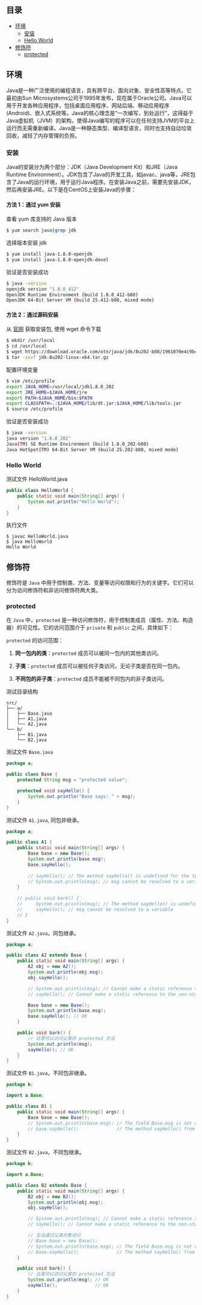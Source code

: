 ## 目录

* [环境](#环境)
    * [安装](#安装)
    * [Hello World](#hello-world)
* [修饰符](#修饰符)
    * [protected](#protected)


## 环境
Java是一种广泛使用的编程语言，具有跨平台、面向对象、安全性高等特点。它最初由Sun Microsystems公司于1995年发布，现在属于Oracle公司。Java可以用于开发各种应用程序，包括桌面应用程序、网站后端、移动应用程序(Android)、嵌入式系统等。Java的核心理念是“一次编写，到处运行”，这得益于Java虚拟机（JVM）的架构，使得Java编写的程序可以在任何支持JVM的平台上运行而无需重新编译。Java是一种静态类型、编译型语言，同时也支持自动垃圾回收，减轻了内存管理的负担。

### 安装
Java的安装分为两个部分：JDK（Java Development Kit）和JRE（Java Runtime Environment）。JDK包含了Java的开发工具，如javac、java等，JRE包含了Java的运行环境，用于运行Java程序。在安装Java之前，需要先安装JDK，然后再安装JRE。以下是在CentOS上安装Java的步骤：

#### 方法 1：通过 yum 安装

查看 yum 库支持的 Java 版本

```bash
$ yum search java|grep jdk
```

选择版本安装 jdk

```bash
$ yum install java-1.8.0-openjdk
$ yum install java-1.8.0-openjdk-devel
```

验证是否安装成功

```bash
$ java -version
openjdk version "1.8.0_412"
OpenJDK Runtime Environment (build 1.8.0_412-b08)
OpenJDK 64-Bit Server VM (build 25.412-b08, mixed mode)
```

#### 方法 2：通过源码安装

从 [官网](https://www.oracle.com/cn/java/technologies/javase-downloads.html) 获取安装包, 使用 wget 命令下载

```bash
$ mkdir /usr/local
$ cd /usr/local
$ wget https://download.oracle.com/otn/java/jdk/8u202-b08/1961070e4c9b4e26a04e7f5a083f551e/jdk-8u202-linux-x64.tar.gz?AuthParam=1718551424_b71ec810b7f4719651ac8dfd4ad35cf9
$ tar -zxvf jdk-8u202-linux-x64.tar.gz
```

配置环境变量

```bash
$ vim /etc/profile
export JAVA_HOME=/usr/local/jdk1.8.0_202
export JRE_HOME=$JAVA_HOME/jre
export PATH=$JAVA_HOME/bin:$PATH
export CLASSPATH=.:$JAVA_HOME/lib/dt.jar:$JAVA_HOME/lib/tools.jar
$ source /etc/profile
```

验证是否安装成功

```bash
$ java -version
java version "1.8.0_202"
Java(TM) SE Runtime Environment (build 1.8.0_202-b08)
Java HotSpot(TM) 64-Bit Server VM (build 25.202-b08, mixed mode)
```

### Hello World

测试文件 HelloWorld.java

```java
public class HelloWorld {
    public static void main(String[] args) {
        System.out.println("Hello World");
    }
}
```

执行文件

```
$ javac HelloWorld.java
$ java HelloWorld
Hello World
```

## 修饰符

修饰符是 `Java` 中用于控制类、方法、变量等访问权限和行为的关键字。它们可以分为访问修饰符和非访问修饰符两大类。

### protected

在 `Java` 中，`protected` 是一种访问修饰符，用于控制类成员（属性、方法、构造器）的可见性。它的访问范围介于 `private` 和 `public` 之间，具体如下：

`protected` 的访问范围：

1. **同一包内的类**：`protected` 成员可以被同一包内的其他类访问。

2. **子类**：`protected` 成员可以被任何子类访问，无论子类是否在同一包内。

3. **不同包的非子类**：`protected` 成员不能被不同包内的非子类访问。

测试目录结构

```
src/
├── a/
│   ├── Base.java
│   ├── A1.java
│   └── A2.java
└── b/
    ├── B1.java
    └── B2.java
```

测试文件 `Base.java`

```java
package a;

public class Base {
    protected String msg = "protected value";

    protected void sayHello() {
        System.out.println("Base says: " + msg);
    }
}
```

测试文件 `A1.java`, 同包非继承。

```java
package a;

public class A1 {
    public static void main(String[] args) {
        Base base = new Base();
        System.out.println(base.msg); 
        base.sayHello();   
        
        // sayHello(); // The method sayHello() is undefined for the type A1
        // System.out.println(msg); // msg cannot be resolved to a variable
    }
    
    // public void bark() {
    //     System.out.println(msg); // The method sayHello() is undefined for the type A1
    //     sayHello(); // msg cannot be resolved to a variable
    // }
}
```

测试文件 `A2.java`，同包继承。

```java
package a;

public class A2 extends Base {
    public static void main(String[] args) {
        A2 obj = new A2();
        System.out.println(obj.msg); 
        obj.sayHello();

        // System.out.println(msg); // Cannot make a static reference to the non-static field msg
        // sayHello(); // Cannot make a static reference to the non-static method sayHello() from the type A2

        Base base = new Base();
        System.out.println(base.msg);
        base.sayHello(); // OK
    }

    public void bark() {
        // 这里可以访问父类的 protected 方法
        System.out.println(msg);
        sayHello(); // OK
    }
}
```

测试文件 `B1.java`，不同包非继承。

```java
package b;

import a.Base;

public class B1 {
    public static void main(String[] args) {
        Base base = new Base(); 
        // System.out.println(base.msg); // The field Base.msg is not visible
        // base.sayHello();              // The method sayHello() from the type Base is not visible
    }
}
```

测试文件 `B2.java`，不同包继承。

```java
package b;

import a.Base;

public class B2 extends Base {
    public static void main(String[] args) {
        B2 obj = new B2();
        System.out.println(obj.msg); 
        obj.sayHello();              

        // System.out.println(msg); // Cannot make a static reference to the non-static field msg
        // sayHello(); // Cannot make a static reference to the non-static method sayHello() from the type A2

        // 无法通过父类对象访问
        // Base base = new Base();
        // System.out.println(base.msg); // The field Base.msg is not visible
        // base.sayHello();              // The method sayHello() from the type Base is not visible
    }

    public void bark() {
        // 这里可以访问父类的 protected 方法
        System.out.println(msg); // OK
        sayHello();              // OK
    }
}
```
